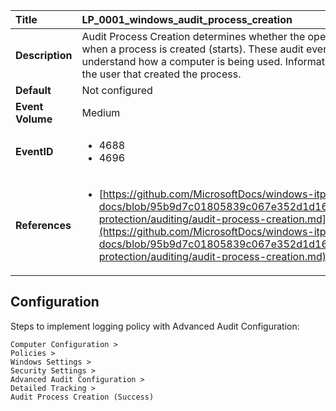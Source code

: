 | Title            | LP_0001_windows_audit_process_creation                                                                     |
|:-----------------|:--------------------------------------------------------------------------------|
| **Description**  | Audit Process Creation determines whether the operating  system generates audit events when a process is created (starts).  These audit events can help you track user activity and understand  how a computer is being used. Information includes the name of the  program or the user that created the process.                                                               |
| **Default**      | Not configured                                                                   |
| **Event Volume** | Medium                                                                    |
| **EventID**      | <ul><li>4688</li><li>4696</li></ul>         |
| **References**   | <ul><li>[https://github.com/MicrosoftDocs/windows-itpro-docs/blob/95b9d7c01805839c067e352d1d16702604b15f11/windows/security/threat-protection/auditing/audit-process-creation.md](https://github.com/MicrosoftDocs/windows-itpro-docs/blob/95b9d7c01805839c067e352d1d16702604b15f11/windows/security/threat-protection/auditing/audit-process-creation.md)</li></ul> |



## Configuration

Steps to implement logging policy with Advanced Audit Configuration:
```
Computer Configuration >
Policies >
Windows Settings >
Security Settings >
Advanced Audit Configuration >
Detailed Tracking >
Audit Process Creation (Success)
```


